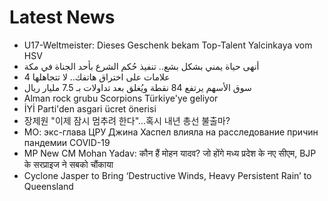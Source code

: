 # Latest News
-  U17-Weltmeister: Dieses Geschenk bekam Top-Talent Yalcinkaya vom HSV
-  أنهى حياة يمني بشكل بشع.. تنفيذ حُكم الشرع بأحد الجناة في مكة
-  4 علامات على اختراق هاتفك.. لا تتجاهلها
-  سوق الأسهم يرتفع 84 نقطة ويُغلق بعد تداولات بـ 7.5 مليار ريال
-  Alman rock grubu Scorpions Türkiye'ye geliyor
-  İYİ Parti'den asgari ücret önerisi
-  장제원 "이제 잠시 멈추려 한다"...혹시 내년 총선 불출마?
-  МО: экс-глава ЦРУ Джина Хаспел влияла на расследование причин пандемии COVID-19
-  MP New CM Mohan Yadav: कौन हैं मोहन यादव? जो होंगे मध्य प्रदेश के नए सीएम, BJP के सरप्राइज ने सबको चौंकाया
-  Cyclone Jasper to Bring ‘Destructive Winds, Heavy Persistent Rain’ to Queensland
